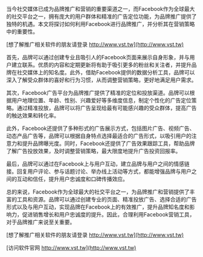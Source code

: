 当今社交媒体已成为品牌推广和营销的重要渠道之一，而Facebook作为全球最大的社交平台之一，拥有庞大的用户群体和精准的广告定位功能，为品牌推广提供了独特的机遇。本文将探讨如何利用Facebook进行品牌推广，并分析其在营销策略中的重要性。

[想了解推广相关软件的朋友请登录 http://www.vst.tw](http://www.vst.tw)

首先，品牌可以通过创建专业且吸引人的Facebook页面来展示自身形象，并与用户建立联系。优质的内容和定期更新将有助于吸引更多的粉丝和关注者，并提升品牌在社交媒体上的知名度。此外，借助Facebook提供的数据分析工具，品牌可以深入了解受众群体的喜好和行为习惯，从而调整营销策略，更好地满足用户需求。

其次，Facebook广告平台为品牌推广提供了精准的定位和投放渠道。品牌可以根据用户地理位置、年龄、性别、兴趣爱好等多维度信息，制定个性化的广告定位策略。通过精准投放，品牌可以将广告呈现给最有可能感兴趣的受众群体，提高广告的触达效果和转化率。

此外，Facebook还提供了多种形式的广告展示方式，包括图片广告、视频广告、动态产品广告等，品牌可以根据自身特点选择最适合的广告形式，以吸引用户的注意力和提升品牌曝光度。同时，Facebook还提供了广告效果跟踪工具，帮助品牌了解广告投放效果，及时调整营销策略，最大限度地提升广告投资回报率。

最后，品牌可以通过在Facebook上与用户互动，建立品牌与用户之间的情感链接。回复用户评论、参与话题讨论、举办线上活动等方式，都能增强品牌与用户之间的互动和信任，提升用户忠诚度和口碑传播效应。

总的来说，Facebook作为全球最大的社交平台之一，为品牌推广和营销提供了丰富的工具和资源。品牌可以通过创建专业的页面、精准投放广告、选择合适的广告形式以及与用户互动，实现品牌在Facebook上的有效推广，提升品牌知名度和影响力，促进销售增长和用户忠诚度的提升。因此，合理利用Facebook营销工具，对于品牌推广来说至关重要。

[想了解推广相关软件的朋友请登录 http://www.vst.tw](http://www.vst.tw)


[访问软件官网 http://www.vst.tw](http://www.vst.tw)
